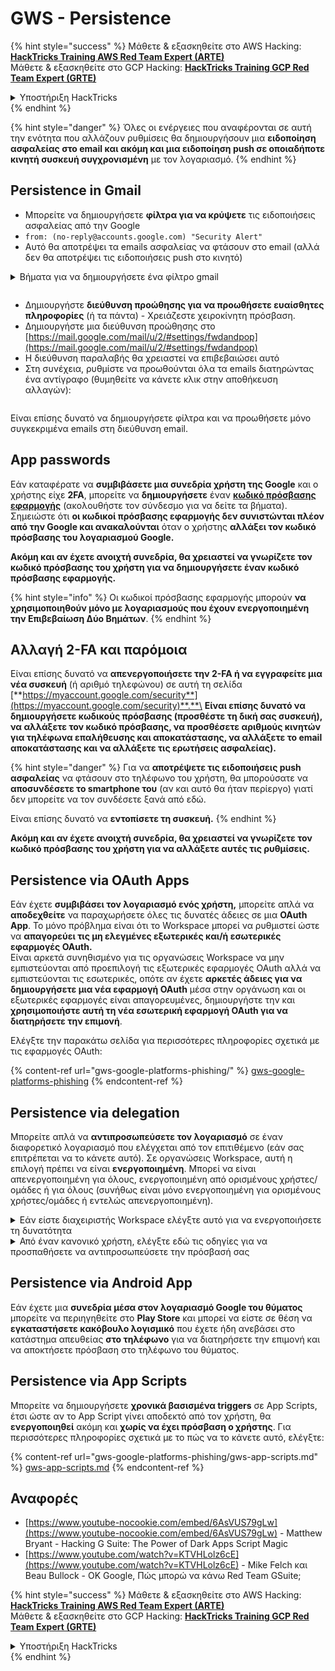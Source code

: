 # GWS - Persistence

{% hint style="success" %}
Μάθετε & εξασκηθείτε στο AWS Hacking:<img src="../../.gitbook/assets/image (1) (1) (1).png" alt="" data-size="line">[**HackTricks Training AWS Red Team Expert (ARTE)**](https://training.hacktricks.xyz/courses/arte)<img src="../../.gitbook/assets/image (1) (1) (1).png" alt="" data-size="line">\
Μάθετε & εξασκηθείτε στο GCP Hacking: <img src="../../.gitbook/assets/image (2).png" alt="" data-size="line">[**HackTricks Training GCP Red Team Expert (GRTE)**<img src="../../.gitbook/assets/image (2).png" alt="" data-size="line">](https://training.hacktricks.xyz/courses/grte)

<details>

<summary>Υποστήριξη HackTricks</summary>

* Ελέγξτε τα [**σχέδια συνδρομής**](https://github.com/sponsors/carlospolop)!
* **Εγγραφείτε στην** 💬 [**ομάδα Discord**](https://discord.gg/hRep4RUj7f) ή στην [**ομάδα telegram**](https://t.me/peass) ή **ακολουθήστε** μας στο **Twitter** 🐦 [**@hacktricks\_live**](https://twitter.com/hacktricks_live)**.**
* **Μοιραστείτε κόλπα hacking υποβάλλοντας PRs στα** [**HackTricks**](https://github.com/carlospolop/hacktricks) και [**HackTricks Cloud**](https://github.com/carlospolop/hacktricks-cloud) github repos.

</details>
{% endhint %}

{% hint style="danger" %}
Όλες οι ενέργειες που αναφέρονται σε αυτή την ενότητα που αλλάζουν ρυθμίσεις θα δημιουργήσουν μια **ειδοποίηση ασφαλείας στο email και ακόμη και μια ειδοποίηση push σε οποιαδήποτε κινητή συσκευή συγχρονισμένη** με τον λογαριασμό.
{% endhint %}

## **Persistence in Gmail**

* Μπορείτε να δημιουργήσετε **φίλτρα για να κρύψετε** τις ειδοποιήσεις ασφαλείας από την Google
* `from: (no-reply@accounts.google.com) "Security Alert"`
* Αυτό θα αποτρέψει τα emails ασφαλείας να φτάσουν στο email (αλλά δεν θα αποτρέψει τις ειδοποιήσεις push στο κινητό)

<details>

<summary>Βήματα για να δημιουργήσετε ένα φίλτρο gmail</summary>

(Οδηγίες από [**εδώ**](https://support.google.com/mail/answer/6579))

1. Ανοίξτε [Gmail](https://mail.google.com/).
2. Στο πλαίσιο αναζήτησης στην κορυφή, κάντε κλικ στην επιλογή Εμφάνιση επιλογών αναζήτησης ![photos tune](https://lh3.googleusercontent.com/cD6YR_YvqXqNKxrWn2NAWkV6tjJtg8vfvqijKT1_9zVCrl2sAx9jROKhLqiHo2ZDYTE=w36) .
3. Εισάγετε τα κριτήρια αναζήτησής σας. Εάν θέλετε να ελέγξετε αν η αναζήτησή σας λειτούργησε σωστά, δείτε ποια emails εμφανίζονται κάνοντας κλικ στο **Αναζήτηση**.
4. Στο κάτω μέρος του παραθύρου αναζήτησης, κάντε κλικ στο **Δημιουργία φίλτρου**.
5. Επιλέξτε τι θα θέλατε να κάνει το φίλτρο.
6. Κάντε κλικ στο **Δημιουργία φίλτρου**.

Ελέγξτε το τρέχον φίλτρο σας (για να τα διαγράψετε) στο [https://mail.google.com/mail/u/0/#settings/filters](https://mail.google.com/mail/u/0/#settings/filters)

</details>

<figure><img src="../../.gitbook/assets/image (331).png" alt=""><figcaption></figcaption></figure>

* Δημιουργήστε **διεύθυνση προώθησης για να προωθήσετε ευαίσθητες πληροφορίες** (ή τα πάντα) - Χρειάζεστε χειροκίνητη πρόσβαση.
* Δημιουργήστε μια διεύθυνση προώθησης στο [https://mail.google.com/mail/u/2/#settings/fwdandpop](https://mail.google.com/mail/u/2/#settings/fwdandpop)
* Η διεύθυνση παραλαβής θα χρειαστεί να επιβεβαιώσει αυτό
* Στη συνέχεια, ρυθμίστε να προωθούνται όλα τα emails διατηρώντας ένα αντίγραφο (θυμηθείτε να κάνετε κλικ στην αποθήκευση αλλαγών):

<figure><img src="../../.gitbook/assets/image (332).png" alt=""><figcaption></figcaption></figure>

Είναι επίσης δυνατό να δημιουργήσετε φίλτρα και να προωθήσετε μόνο συγκεκριμένα emails στη διεύθυνση email.

## App passwords

Εάν καταφέρατε να **συμβιβάσετε μια συνεδρία χρήστη της Google** και ο χρήστης είχε **2FA**, μπορείτε να **δημιουργήσετε** έναν [**κωδικό πρόσβασης εφαρμογής**](https://support.google.com/accounts/answer/185833?hl=en) (ακολουθήστε τον σύνδεσμο για να δείτε τα βήματα). Σημειώστε ότι **οι κωδικοί πρόσβασης εφαρμογής δεν συνιστώνται πλέον από την Google και ανακαλούνται** όταν ο χρήστης **αλλάξει τον κωδικό πρόσβασης του λογαριασμού Google.**

**Ακόμη και αν έχετε ανοιχτή συνεδρία, θα χρειαστεί να γνωρίζετε τον κωδικό πρόσβασης του χρήστη για να δημιουργήσετε έναν κωδικό πρόσβασης εφαρμογής.**

{% hint style="info" %}
Οι κωδικοί πρόσβασης εφαρμογής μπορούν **να χρησιμοποιηθούν μόνο με λογαριασμούς που έχουν ενεργοποιημένη την Επιβεβαίωση Δύο Βημάτων**.
{% endhint %}

## Αλλαγή 2-FA και παρόμοια

Είναι επίσης δυνατό να **απενεργοποιήσετε την 2-FA ή να εγγραφείτε μια νέα συσκευή** (ή αριθμό τηλεφώνου) σε αυτή τη σελίδα [**https://myaccount.google.com/security**](https://myaccount.google.com/security)**.**\
**Είναι επίσης δυνατό να δημιουργήσετε κωδικούς πρόσβασης (προσθέστε τη δική σας συσκευή), να αλλάξετε τον κωδικό πρόσβασης, να προσθέσετε αριθμούς κινητών για τηλέφωνα επαλήθευσης και αποκατάστασης, να αλλάξετε το email αποκατάστασης και να αλλάξετε τις ερωτήσεις ασφαλείας).**

{% hint style="danger" %}
Για να **αποτρέψετε τις ειδοποιήσεις push ασφαλείας** να φτάσουν στο τηλέφωνο του χρήστη, θα μπορούσατε να **αποσυνδέσετε το smartphone του** (αν και αυτό θα ήταν περίεργο) γιατί δεν μπορείτε να τον συνδέσετε ξανά από εδώ.

Είναι επίσης δυνατό να **εντοπίσετε τη συσκευή.**
{% endhint %}

**Ακόμη και αν έχετε ανοιχτή συνεδρία, θα χρειαστεί να γνωρίζετε τον κωδικό πρόσβασης του χρήστη για να αλλάξετε αυτές τις ρυθμίσεις.**

## Persistence via OAuth Apps

Εάν έχετε **συμβιβάσει τον λογαριασμό ενός χρήστη,** μπορείτε απλά να **αποδεχθείτε** να παραχωρήσετε όλες τις δυνατές άδειες σε μια **OAuth App**. Το μόνο πρόβλημα είναι ότι το Workspace μπορεί να ρυθμιστεί ώστε να **απαγορεύει τις μη ελεγμένες εξωτερικές και/ή εσωτερικές εφαρμογές OAuth.**\
Είναι αρκετά συνηθισμένο για τις οργανώσεις Workspace να μην εμπιστεύονται από προεπιλογή τις εξωτερικές εφαρμογές OAuth αλλά να εμπιστεύονται τις εσωτερικές, οπότε αν έχετε **αρκετές άδειες για να δημιουργήσετε μια νέα εφαρμογή OAuth** μέσα στην οργάνωση και οι εξωτερικές εφαρμογές είναι απαγορευμένες, δημιουργήστε την και **χρησιμοποιήστε αυτή τη νέα εσωτερική εφαρμογή OAuth για να διατηρήσετε την επιμονή**.

Ελέγξτε την παρακάτω σελίδα για περισσότερες πληροφορίες σχετικά με τις εφαρμογές OAuth:

{% content-ref url="gws-google-platforms-phishing/" %}
[gws-google-platforms-phishing](gws-google-platforms-phishing/)
{% endcontent-ref %}

## Persistence via delegation

Μπορείτε απλά να **αντιπροσωπεύσετε τον λογαριασμό** σε έναν διαφορετικό λογαριασμό που ελέγχεται από τον επιτιθέμενο (εάν σας επιτρέπεται να το κάνετε αυτό). Σε οργανώσεις Workspace, αυτή η επιλογή πρέπει να είναι **ενεργοποιημένη**. Μπορεί να είναι απενεργοποιημένη για όλους, ενεργοποιημένη από ορισμένους χρήστες/ομάδες ή για όλους (συνήθως είναι μόνο ενεργοποιημένη για ορισμένους χρήστες/ομάδες ή εντελώς απενεργοποιημένη).

<details>

<summary>Εάν είστε διαχειριστής Workspace ελέγξτε αυτό για να ενεργοποιήσετε τη δυνατότητα</summary>

(Πληροφορίες [αντιγραμμένες από τα έγγραφα](https://support.google.com/a/answer/7223765))

Ως διαχειριστής για την οργάνωσή σας (για παράδειγμα, τη δουλειά ή το σχολείο σας), ελέγχετε εάν οι χρήστες μπορούν να αντιπροσωπεύσουν την πρόσβαση στον λογαριασμό Gmail τους. Μπορείτε να επιτρέψετε σε όλους να έχουν την επιλογή να αντιπροσωπεύσουν τον λογαριασμό τους. Ή, να επιτρέψετε μόνο σε άτομα σε ορισμένα τμήματα να ρυθμίσουν την αντιπροσώπευση. Για παράδειγμα, μπορείτε να:

* Προσθέσετε έναν διοικητικό βοηθό ως αντιπρόσωπο στον λογαριασμό Gmail σας ώστε να μπορεί να διαβάσει και να στείλει email εκ μέρους σας.
* Προσθέσετε μια ομάδα, όπως το τμήμα πωλήσεών σας, στις Ομάδες ως αντιπρόσωπο για να δώσετε σε όλους πρόσβαση σε έναν λογαριασμό Gmail.

Οι χρήστες μπορούν να αντιπροσωπεύσουν την πρόσβαση μόνο σε έναν άλλο χρήστη στην ίδια οργάνωση, ανεξάρτητα από το τομέα τους ή την οργανωτική τους μονάδα.

#### Όρια & περιορισμοί αντιπροσώπευσης

* **Επιτρέψτε στους χρήστες να παραχωρούν πρόσβαση στο ταχυδρομείο τους σε μια ομάδα Google** επιλογή: Για να χρησιμοποιήσετε αυτή την επιλογή, πρέπει να είναι ενεργοποιημένη για την OU του αντιπροσωπευόμενου λογαριασμού και για την OU κάθε μέλους της ομάδας. Τα μέλη της ομάδας που ανήκουν σε μια OU χωρίς αυτή την επιλογή ενεργοποιημένη δεν μπορούν να έχουν πρόσβαση στον αντιπροσωπευόμενο λογαριασμό.
* Με τυπική χρήση, 40 αντιπρόσωποι μπορούν να έχουν πρόσβαση σε έναν λογαριασμό Gmail ταυτόχρονα. Η πάνω από τη μέση χρήση από έναν ή περισσότερους αντιπροσώπους μπορεί να μειώσει αυτόν τον αριθμό.
* Αυτοματοποιημένες διαδικασίες που έχουν συχνά πρόσβαση στο Gmail μπορεί επίσης να μειώσουν τον αριθμό των αντιπροσώπων που μπορούν να έχουν πρόσβαση σε έναν λογαριασμό ταυτόχρονα. Αυτές οι διαδικασίες περιλαμβάνουν APIs ή επεκτάσεις προγράμματος περιήγησης που έχουν συχνά πρόσβαση στο Gmail.
* Ένας μόνο λογαριασμός Gmail υποστηρίζει έως 1.000 μοναδικούς αντιπροσώπους. Μια ομάδα στις Ομάδες μετράει ως ένας αντιπρόσωπος προς το όριο.
* Η αντιπροσώπευση δεν αυξάνει τα όρια για έναν λογαριασμό Gmail. Οι λογαριασμοί Gmail με αντιπροσώπους έχουν τα τυπικά όρια και πολιτικές του λογαριασμού Gmail. Για λεπτομέρειες, επισκεφθείτε [Τα όρια και οι πολιτικές του Gmail](https://support.google.com/a/topic/28609).

#### Βήμα 1: Ενεργοποιήστε την αντιπροσώπευση Gmail για τους χρήστες σας

**Πριν ξεκινήσετε:** Για να εφαρμόσετε τη ρύθμιση για ορισμένους χρήστες, τοποθετήστε τους λογαριασμούς τους σε μια [οργανωτική μονάδα](https://support.google.com/a/topic/1227584).

1.  [Συνδεθείτε](https://admin.google.com/) στην [κονσόλα διαχείρισης Google](https://support.google.com/a/answer/182076).

Συνδεθείτε χρησιμοποιώντας έναν _λογαριασμό διαχειριστή_, όχι τον τρέχοντα λογαριασμό σας CarlosPolop@gmail.com
2. Στην κονσόλα διαχείρισης, μεταβείτε στο Μενού ![](https://storage.googleapis.com/support-kms-prod/JxKYG9DqcsormHflJJ8Z8bHuyVI5YheC0lAp)![και στη συνέχεια](https://storage.googleapis.com/support-kms-prod/Th2Tx0uwPMOhsMPn7nRXMUo3vs6J0pto2DTn)![](https://storage.googleapis.com/support-kms-prod/ocGtUSENh4QebLpvZcmLcNRZyaTBcolMRSyl) **Εφαρμογές**![και στη συνέχεια](https://storage.googleapis.com/support-kms-prod/Th2Tx0uwPMOhsMPn7nRXMUo3vs6J0pto2DTn)**Google Workspace**![και στη συνέχεια](https://storage.googleapis.com/support-kms-prod/Th2Tx0uwPMOhsMPn7nRXMUo3vs6J0pto2DTn)**Gmail**![και στη συνέχεια](https://storage.googleapis.com/support-kms-prod/Th2Tx0uwPMOhsMPn7nRXMUo3vs6J0pto2DTn)**Ρυθμίσεις χρήστη**.
3. Για να εφαρμόσετε τη ρύθμιση σε όλους, αφήστε την κορυφαία οργανωτική μονάδα επιλεγμένη. Διαφορετικά, επιλέξτε μια παιδική [οργανωτική μονάδα](https://support.google.com/a/topic/1227584).
4. Κάντε κλικ στο **Αντιπροσώπευση ταχυδρομείου**.
5. Ελέγξτε το πλαίσιο **Επιτρέψτε στους χρήστες να παραχωρούν πρόσβαση στο ταχυδρομείο τους σε άλλους χρήστες στον τομέα**.
6. (Προαιρετικά) Για να επιτρέψετε στους χρήστες να καθορίσουν ποιες πληροφορίες αποστολέα περιλαμβάνονται στα αντιπροσωπευόμενα μηνύματα που αποστέλλονται από τον λογαριασμό τους, ελέγξτε το πλαίσιο **Επιτρέψτε στους χρήστες να προσαρμόσουν αυτή τη ρύθμιση**.
7. Επιλέξτε μια επιλογή για τις προεπιλεγμένες πληροφορίες αποστολέα που περιλαμβάνονται στα μηνύματα που αποστέλλονται από τους αντιπροσώπους:
* **Εμφάνιση του κατόχου του λογαριασμού και του αντιπροσώπου που έστειλε το email**—Τα μηνύματα περιλαμβάνουν τις διευθύνσεις email του κατόχου του λογαριασμού Gmail και του αντιπροσώπου.
* **Εμφάνιση μόνο του κατόχου του λογαριασμού**—Τα μηνύματα περιλαμβάνουν τη διεύθυνση email μόνο του κατόχου του λογαριασμού Gmail. Η διεύθυνση email του αντιπροσώπου δεν περιλαμβάνεται.
8. (Προαιρετικά) Για να επιτρέψετε στους χρήστες να προσθέσουν μια ομάδα στις Ομάδες ως αντιπρόσωπο, ελέγξτε το πλαίσιο **Επιτρέψτε στους χρήστες να παραχωρούν πρόσβαση στο ταχυδρομείο τους σε μια ομάδα Google**.
9. Κάντε κλικ στο **Αποθήκευση**. Εάν ρυθμίσατε μια παιδική οργανωτική μονάδα, μπορεί να μπορείτε να **Κληρονομήσετε** ή να **Αντικαταστήσετε** τις ρυθμίσεις μιας γονικής οργανωτικής μονάδας.
10. (Προαιρετικά) Για να ενεργοποιήσετε την αντιπροσώπευση Gmail για άλλες οργανωτικές μονάδες, επαναλάβετε τα βήματα 3–9.

Οι αλλαγές μπορεί να διαρκέσουν έως 24 ώρες αλλά συνήθως συμβαίνουν πιο γρήγορα. [Μάθετε περισσότερα](https://support.google.com/a/answer/7514107)

#### Βήμα 2: Αφήστε τους χρήστες να ρυθμίσουν αντιπροσώπους για τους λογαριασμούς τους

Αφού ενεργοποιήσετε την αντιπροσώπευση, οι χρήστες σας πηγαίνουν στις ρυθμίσεις Gmail τους για να αναθέσουν αντιπροσώπους. Οι αντιπρόσωποι μπορούν στη συνέχεια να διαβάσουν, να στείλουν και να λάβουν μηνύματα εκ μέρους του χρήστη.

Για λεπτομέρειες, κατευθύνετε τους χρήστες στο [Αντιπροσώπευση και συνεργασία μέσω email](https://support.google.com/a/users/answer/138350).

</details>

<details>

<summary>Από έναν κανονικό χρήστη, ελέγξτε εδώ τις οδηγίες για να προσπαθήσετε να αντιπροσωπεύσετε την πρόσβασή σας</summary>

(Πληροφορίες αντιγραμμένες [**από τα έγγραφα**](https://support.google.com/mail/answer/138350))

Μπορείτε να προσθέσετε έως 10 αντιπροσώπους.

Εάν χρησιμοποιείτε το Gmail μέσω της δουλειάς σας, του σχολείου σας ή άλλης οργάνωσης:

* Μπορείτε να προσθέσετε έως 1000 αντιπροσώπους εντός της οργάνωσής σας.
* Με τυπική χρήση, 40 αντιπρόσωποι μπορούν να έχουν πρόσβαση σε έναν λογαριασμό Gmail ταυτόχρονα.
* Εάν χρησιμοποιείτε αυτοματοποιημένες διαδικασίες, όπως APIs ή επεκτάσεις προγράμματος περιήγησης, μερικοί αντιπρόσωποι μπορούν να έχουν πρόσβαση σε έναν λογαριασμό Gmail ταυτόχρονα.

1. Στον υπολογιστή σας, ανοίξτε [Gmail](https://mail.google.com/). Δεν μπορείτε να προσθέσετε αντιπροσώπους από την εφαρμογή Gmail.
2. Στο επάνω δεξί μέρος, κάντε κλικ στις Ρυθμίσεις ![Settings](https://lh3.googleusercontent.com/p3J-ZSPOLtuBBR_ofWTFDfdgAYQgi8mR5c76ie8XQ2wjegk7-yyU5zdRVHKybQgUlQ=w36-h36) ![και στη συνέχεια](https://lh3.googleusercontent.com/3_l97rr0GvhSP2XV5OoCkV2ZDTIisAOczrSdzNCBxhIKWrjXjHucxNwocghoUa39gw=w36-h36) **Δείτε όλες τις ρυθμίσεις**.
3. Κάντε κλικ στην καρτέλα **Λογαριασμοί και Εισαγωγή** ή **Λογαριασμοί**.
4. Στην ενότητα "Παραχώρηση πρόσβασης στον λογαριασμό σας", κάντε κλικ στο **Προσθήκη άλλου λογαριασμού**. Εάν χρησιμοποιείτε το Gmail μέσω της δουλειάς ή του σχολείου σας, η οργάνωσή σας μπορεί να περιορίσει την αντιπροσώπευση email. Εάν δεν βλέπετε αυτή τη ρύθμιση, επικοινωνήστε με τον διαχειριστή σας.
* Εάν δεν βλέπετε την παραχώρηση πρόσβασης στον λογαριασμό σας, τότε είναι περιορισμένη.
5.  Εισάγετε τη διεύθυνση email του ατόμου που θέλετε να προσθέσετε. Εάν χρησιμοποιείτε το Gmail μέσω της δουλειάς σας, του σχολείου σας ή άλλης οργάνωσης, και ο διαχειριστής σας το επιτρέπει, μπορείτε να εισάγετε τη διεύθυνση email μιας ομάδας. Αυτή η ομάδα πρέπει να έχει τον ίδιο τομέα με την οργάνωσή σας. Εξωτερικά μέλη της ομάδας απορρίπτονται από την πρόσβαση αντιπροσώπευσης.\
\
**Σημαντικό:** Εάν ο λογαριασμός που αντιπροσωπεύετε είναι νέος λογαριασμός ή ο κωδικός πρόσβασης έχει επαναρυθμιστεί, ο διαχειριστής πρέπει να απενεργοποιήσει την απαίτηση αλλαγής κωδικού πρόσβασης όταν συνδεθείτε για πρώτη φορά.

* [Μάθετε πώς μπορεί ένας διαχειριστής να δημιουργήσει έναν χρήστη](https://support.google.com/a/answer/33310).
* [Μάθετε πώς μπορεί ένας διαχειριστής να επαναρυθμίσει κωδικούς πρόσβασης](https://support.google.com/a/answer/33319).

6\. Κάντε κλικ στο **Επόμενο Βήμα** ![και στη συνέχεια](https://lh3.googleusercontent.com/QbWcYKta5vh_4-OgUeFmK-JOB0YgLLoGh69P478nE6mKdfpWQniiBabjF7FVoCVXI0g=h36) **Στείλτε email για να παραχωρήσετε πρόσβαση**.

Το άτομο που προσθέσατε θα λάβει ένα email ζητώντας του να επιβεβαιώσει. Η πρόσκληση λήγει μετά από μια εβδομάδα.

Εάν προσθέσατε μια ομάδα, όλα τα μέλη της ομάδας θα γίνουν αντιπρόσωποι χωρίς να χρειάζεται να επιβεβαιώσουν.

Σημείωση: Μπορεί να χρειαστούν έως 24 ώρες για να αρχίσει να ισχύει η αντιπροσώπευση.

</details>

## Persistence via Android App

Εάν έχετε μια **συνεδρία μέσα στον λογαριασμό Google του θύματος** μπορείτε να περιηγηθείτε στο **Play Store** και μπορεί να είστε σε θέση να **εγκαταστήσετε κακόβουλο λογισμικό** που έχετε ήδη ανεβάσει στο κατάστημα απευθείας **στο τηλέφωνο** για να διατηρήσετε την επιμονή και να αποκτήσετε πρόσβαση στο τηλέφωνο του θύματος.

## **Persistence via** App Scripts

Μπορείτε να δημιουργήσετε **χρονικά βασισμένα triggers** σε App Scripts, έτσι ώστε αν το App Script γίνει αποδεκτό από τον χρήστη, θα **ενεργοποιηθεί** ακόμη και **χωρίς να έχει πρόσβαση ο χρήστης**. Για περισσότερες πληροφορίες σχετικά με το πώς να το κάνετε αυτό, ελέγξτε:

{% content-ref url="gws-google-platforms-phishing/gws-app-scripts.md" %}
[gws-app-scripts.md](gws-google-platforms-phishing/gws-app-scripts.md)
{% endcontent-ref %}

## Αναφορές

* [https://www.youtube-nocookie.com/embed/6AsVUS79gLw](https://www.youtube-nocookie.com/embed/6AsVUS79gLw) - Matthew Bryant - Hacking G Suite: The Power of Dark Apps Script Magic
* [https://www.youtube.com/watch?v=KTVHLolz6cE](https://www.youtube.com/watch?v=KTVHLolz6cE) - Mike Felch και Beau Bullock - OK Google, Πώς μπορώ να κάνω Red Team GSuite;

{% hint style="success" %}
Μάθετε & εξασκηθείτε στο AWS Hacking:<img src="../../.gitbook/assets/image (1) (1) (1).png" alt="" data-size="line">[**HackTricks Training AWS Red Team Expert (ARTE)**](https://training.hacktricks.xyz/courses/arte)<img src="../../.gitbook/assets/image (1) (1) (1).png" alt="" data-size="line">\
Μάθετε & εξασκηθείτε στο GCP Hacking: <img src="../../.gitbook/assets/image (2).png" alt="" data-size="line">[**HackTricks Training GCP Red Team Expert (GRTE)**<img src="../../.gitbook/assets/image (2).png" alt="" data-size="line">](https://training.hacktricks.xyz/courses/grte)

<details>

<summary>Υποστήριξη HackTricks</summary>

* Ελέγξτε τα [**σχέδια συνδρομής**](https://github.com/sponsors/carlospolop)!
* **Εγγραφείτε στην** 💬 [**ομάδα Discord**](https://discord.gg/hRep4RUj7f) ή στην [**ομάδα telegram**](https://t.me/peass) ή **ακολουθήστε** μας στο **Twitter** 🐦 [**@hacktricks\_live**](https://twitter.com/hacktricks_live)**.**
* **Μοιραστείτε κόλπα hacking υποβάλλοντας PRs στα** [**HackTricks**](https://github.com/carlospolop/hacktricks) και [**HackTricks Cloud**](https://github.com/carlospolop/hacktricks-cloud) github repos.

</details>
{% endhint %}
